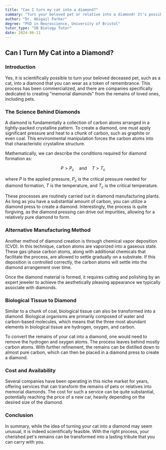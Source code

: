 ```yaml
---
title: "Can I turn my cat into a diamond?"
summary: "Turn your beloved pet or relative into a diamond! It's possible, with companies specializing in creating 'memorial diamonds' from remains. They use high pressure and heat to transform carbon-rich tissue into a diamond, offering a unique way to remember loved ones."
author: "Dr. Abigail Parker"
degree: "PhD in Neuroscience, University of Bristol"
tutor_type: "IB Biology Tutor"
date: 2024-06-11
---
```


## Can I Turn My Cat into a Diamond?

### Introduction
Yes, it is scientifically possible to turn your beloved deceased pet, such as a cat, into a diamond that you can wear as a token of remembrance. This process has been commercialized, and there are companies specifically dedicated to creating "memorial diamonds" from the remains of loved ones, including pets.

### The Science Behind Diamonds
A diamond is fundamentally a collection of carbon atoms arranged in a tightly-packed crystalline pattern. To create a diamond, one must apply significant pressure and heat to a chunk of carbon, such as graphite or even coal. This environmental manipulation forces the carbon atoms into that characteristic crystalline structure. 

Mathematically, we can describe the conditions required for diamond formation as:

$$
P > P_c \quad \text{and} \quad T > T_c
$$

where $P$ is the applied pressure, $P_c$ is the critical pressure needed for diamond formation, $T$ is the temperature, and $T_c$ is the critical temperature.

These processes are routinely carried out in diamond manufacturing plants. As long as you have a substantial amount of carbon, you can utilize a diamond press to create a diamond. Interestingly, the process is quite forgiving, as the diamond pressing can drive out impurities, allowing for a relatively pure diamond to form.

### Alternative Manufacturing Method
Another method of diamond creation is through chemical vapor deposition (CVD). In this technique, carbon atoms are vaporized into a gaseous state. These gas-phase carbon atoms, along with additional chemicals that facilitate the process, are allowed to settle gradually on a substrate. If this deposition is controlled correctly, the carbon atoms will settle into the diamond arrangement over time.

Once the diamond material is formed, it requires cutting and polishing by an expert jeweler to achieve the aesthetically pleasing appearance we typically associate with diamonds.

### Biological Tissue to Diamond
Similar to a chunk of coal, biological tissue can also be transformed into a diamond. Biological organisms are primarily composed of water and carbon-based molecules, which means that the three most abundant elements in biological tissue are hydrogen, oxygen, and carbon. 

To convert the remains of your cat into a diamond, one would need to remove the hydrogen and oxygen atoms. The process leaves behind mostly carbon atoms. With further refinement, the remains can be distilled down to almost pure carbon, which can then be placed in a diamond press to create a diamond.

### Cost and Availability
Several companies have been operating in this niche market for years, offering services that can transform the remains of pets or relatives into memorial diamonds. The cost for such a service can be quite substantial, potentially reaching the price of a new car, heavily depending on the desired size of the diamond.

### Conclusion
In summary, while the idea of turning your cat into a diamond may seem unusual, it is indeed scientifically feasible. With the right process, your cherished pet's remains can be transformed into a lasting tribute that you can carry with you.
    